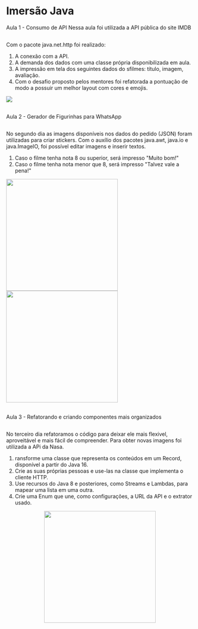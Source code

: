 <h1>Imersão Java</h1>

Aula 1 - Consumo de API
Nessa aula foi utilizada a API pública do site IMDB
##
Com o pacote java.net.http foi realizado:
<ol>
<li>A conexão com a API.</li>
<li>A demanda dos dados com uma classe própria disponibilizada em aula.</li>
<li>A impressão em tela dos seguintes dados do sfilmes: título, imagem, avaliação.</li>
<li>Com o desafio proposto pelos mentores foi refatorada a pontuação de modo a possuir um melhor layout com cores e emojis.</li>
</ol>


<div>
<img src="https://user-images.githubusercontent.com/106753195/228088988-58e67d6c-6d79-4333-ab60-4d7c99a12075.jpg">
</div>

##
Aula 2 - Gerador de Figurinhas para WhatsApp 
##
No segundo dia as imagens disponíveis nos dados do pedido (JSON) foram utilizadas para criar stickers. Com o auxílio dos pacotes java.awt, java.io e java.ImageIO, foi possível editar imagens e inserir textos.
<ol>
<li>Caso o filme tenha nota 8 ou superior, será impresso "Muito bom!"</li>
<li>Caso o filme tenha nota menor que 8, será impresso "Talvez vale a pena!"</li>
</ol>
<div >
<img width="300px" heigth="300px" src="https://user-images.githubusercontent.com/106753195/228392755-a3ad75ce-459d-45df-a8be-ece2fb250d7c.png">
<img width="300px" heigth="300px" src="https://user-images.githubusercontent.com/106753195/228392949-8ac8ceef-0cbf-4d8b-9d17-eef727efd65f.png">
</div>

## 
Aula 3 - Refatorando e criando componentes mais organizados
##
No terceiro dia refatoramos o código para deixar ele mais flexivel, aproveitável e mais fácil de compreender. Para obter novas imagens foi utilizada a APi da Nasa. 
<ol>
<li>ransforme uma classe que representa os conteúdos em um Record, disponível a partir do Java 16.</li>
<li>Crie as suas próprias pessoas e use-las na classe que implementa o cliente HTTP.</li>
<li>Use recursos do Java 8 e posteriores, como Streams e Lambdas, para mapear uma lista em uma outra.</li>
<li>Crie uma Enum que une, como configurações, a URL da API e o extrator usado.</li>
</ol>
<div align="center">
<img   width="300px" heigth="300px" src="https://user-images.githubusercontent.com/106753195/228725354-64172240-34a9-455e-ab87-0e1e85cc6222.png">
</div>

##